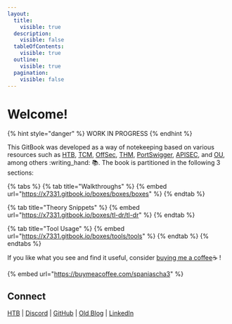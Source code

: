 ```yaml
---
layout:
  title:
    visible: true
  description:
    visible: false
  tableOfContents:
    visible: true
  outline:
    visible: true
  pagination:
    visible: false
---
```


# Welcome!

{% hint style="danger" %}
WORK IN PROGRESS
{% endhint %}

This GitBook was developed as a way of notekeeping based on various resources such as [HTB](https://academy.hackthebox.com/), [TCM](https://academy.tcm-sec.com/), [OffSec](https://www.offsec.com/courses-and-certifications/), [THM](https://tryhackme.com/), [PortSwigger](https://portswigger.net/web-security), [APISEC](https://www.apisecuniversity.com/#courses), and [OU](https://www.open.ac.uk/), among others :writing\_hand:  :books:. The book is partitioned in the following 3 sections:

{% tabs %}
{% tab title="Walkthroughs" %}
{% embed url="https://x7331.gitbook.io/boxes/boxes/boxes" %}
{% endtab %}

{% tab title="Theory Snippets" %}
{% embed url="https://x7331.gitbook.io/boxes/tl-dr/tl-dr" %}
{% endtab %}

{% tab title="Tool Usage" %}
{% embed url="https://x7331.gitbook.io/boxes/tools/tools" %}
{% endtab %}
{% endtabs %}

If you like what you see and find it useful, consider [buying me a coffee](https://buymeacoffee.com/spaniascha3)☕ !

{% embed url="https://buymeacoffee.com/spaniascha3" %}

## Connect <a href="#about" id="about"></a>

[HTB](https://app.hackthebox.com/profile/1705946) | [Discord](https://discordapp.com/users/927863521700626462) | [GitHub](https://github.com/cspanias) | [Old Blog](https://cspanias.github.io/) | [LinkedIn](https://www.linkedin.com/in/charalamposspanias/)
